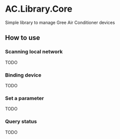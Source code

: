 # AC.Library.Core
Simple library to manage Gree Air Conditioner devices

## How to use
### Scanning local network
TODO

### Binding device
TODO

### Set a parameter
TODO

### Query status
TODO
